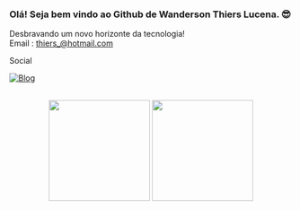 
### Olá! Seja bem vindo ao Github de Wanderson Thiers Lucena. 😎

Desbravando um novo horizonte da tecnologia!</br>
Email : thiers_@hotmail.com 
 <br/>
 
 
Social</br>

[![Blog](https://img.shields.io/badge/LinkedIn-0077B5?style=for-the-badge&logo=linkedin&logoColor=white)](https://www.linkedin.com/in/wanderson-lucena-97413815b/)

</br>
<div align="center">
  

  <img height="180em" src="https://github-readme-stats.vercel.app/api?username=WThiersLucena&show_icons=false&theme=dracula&include_all_commits=true&count_private=true"/>

  <img height="180em" src="https://github-readme-stats.vercel.app/api/top-langs/?username=WThiersLucena&layout=compact&langs_count=7&theme=dracula"/>
</div>
